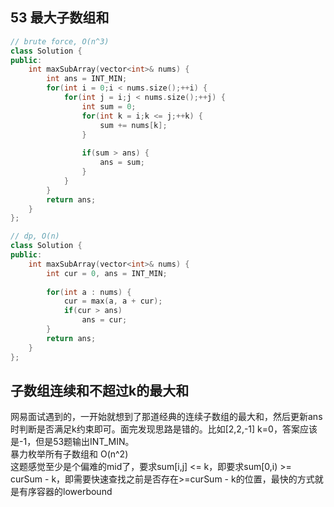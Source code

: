 ## 53 最大子数组和
```cpp
// brute force, O(n^3)
class Solution {
public:
    int maxSubArray(vector<int>& nums) {
        int ans = INT_MIN;
        for(int i = 0;i < nums.size();++i) {
            for(int j = i;j < nums.size();++j) {
                int sum = 0;
                for(int k = i;k <= j;++k) {
                    sum += nums[k];
                }
                
                if(sum > ans) {
                    ans = sum;
                }
            }
        }
        return ans;
    }
};

// dp, O(n)
class Solution {
public:
    int maxSubArray(vector<int>& nums) {
        int cur = 0, ans = INT_MIN;
        
        for(int a : nums) {
            cur = max(a, a + cur);
            if(cur > ans)
                ans = cur;
        }
        return ans;
    }
};
```

## 子数组连续和不超过k的最大和
网易面试遇到的，一开始就想到了那道经典的连续子数组的最大和，然后更新ans时判断是否满足k约束即可。面完发现思路是错的。比如[2,2,-1] k=0，答案应该是-1，但是53题输出INT_MIN。  
暴力枚举所有子数组和 O(n^2)  
这题感觉至少是个偏难的mid了，要求sum[i,j] <= k，即要求sum[0,i) >= curSum - k，即需要快速查找之前是否存在>=curSum - k的位置，最快的方式就是有序容器的lowerbound




